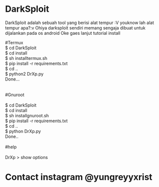 # DarkSploit
DarkSploit adalah sebuah tool yang berisi alat tempur :V youknow lah alat tempur apa?:v
Ohiya darksploit sendiri memang sengaja dibuat untuk dijalankan pada os android
Oke gaes lanjut tutorial install

#Termux
<br>
$ cd DarkSploit
<br>
$ cd install
<br>
$ sh installtermux.sh
<br>
$ pip install -r requirements.txt
<br>
$ cd ..
<br>
$ python2 DrXp.py
<br>
Done...
<br>
<br>
<br>
#Gnuroot
<br>
<br>
$ cd DarkSploit
<br>
$ cd install
<br>
$ sh installgnuroot.sh
<br>
$ pip install -r requirements.txt
<br>
$ cd ..
<br>
$ python DrXp.py
<br>
Done..
<br>
<br>
#help
<br>
<br>
DrXp > show options




# Contact instagram @yungreyyxrist

